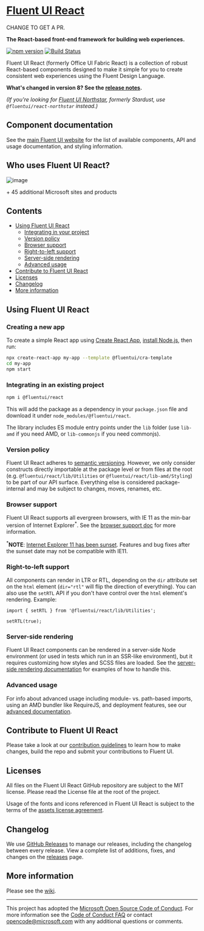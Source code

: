 # [Fluent UI React](https://developer.microsoft.com/en-us/fluentui)

CHANGE TO GET A PR.

**The React-based front-end framework for building web experiences.**

[![npm version](https://badge.fury.io/js/%40fluentui%2Freact.svg)](https://badge.fury.io/js/%40fluentui%2Freact) [![Build Status](https://img.shields.io/azure-devops/build/uifabric/fabricpublic/164/master?style=flat-square)](https://dev.azure.com/uifabric/fabricpublic/_build?definitionId=164)

Fluent UI React (formerly Office UI Fabric React) is a collection of robust React-based components designed to make it simple for you to create consistent web experiences using the Fluent Design Language.

**What's changed in version 8? See the [release notes](https://github.com/microsoft/fluentui/wiki/Version-8-release-notes).**

_(If you're looking for [Fluent UI Northstar](https://aka.ms/fluent-ui), formerly Stardust, use `@fluentui/react-northstar` instead.)_

## Component documentation

See the [main Fluent UI website](https://developer.microsoft.com/en-us/fluentui) for the list of available components, API and usage documentation, and styling information.

## Who uses Fluent UI React?

![image](https://user-images.githubusercontent.com/785361/50458071-45b58d00-0915-11e9-90c0-ad8789c99db5.png)

\+ 45 additional Microsoft sites and products

## Contents

- [Using Fluent UI React](#using-fluent-ui-react)
  - [Integrating in your project](#integrating-in-your-project)
  - [Version policy](#version-policy)
  - [Browser support](#browser-support)
  - [Right-to-left support](#right-to-left-support)
  - [Server-side rendering](#server-side-rendering)
  - [Advanced usage](#advanced-usage)
- [Contribute to Fluent UI React](#contribute-to-fluent-ui-react)
- [Licenses](#licenses)
- [Changelog](#changelog)
- [More information](#more-information)

## Using Fluent UI React

### Creating a new app

To create a simple React app using [Create React App](https://create-react-app.dev), [install Node.js](https://nodejs.org), then run:

```sh
npx create-react-app my-app --template @fluentui/cra-template
cd my-app
npm start
```

### Integrating in an existing project

```sh
npm i @fluentui/react
```

This will add the package as a dependency in your `package.json` file and download it under `node_modules/@fluentui/react`.

The library includes ES module entry points under the `lib` folder (use `lib-amd` if you need AMD, or `lib-commonjs` if you need commonjs).

### Version policy

Fluent UI React adheres to [semantic versioning](http://www.semver.org/). However, we only consider constructs directly importable at the package level or from files at the root (e.g. `@fluentui/react/lib/Utilities` or `@fluentui/react/lib-amd/Styling`) to be part of our API surface. Everything else is considered package-internal and may be subject to changes, moves, renames, etc.

### Browser support

Fluent UI React supports all evergreen browsers, with IE 11 as the min-bar version of Internet Explorer<sup>\*</sup>. See the [browser support doc](https://github.com/microsoft/fluentui/wiki/Browser-Support) for more information.

<sup>\*</sup>**NOTE**: [Internet Explorer 11 has been sunset](https://github.com/microsoft/fluentui/wiki/Internet-Explorer-11-Sunset). Features and bug fixes after the sunset date may not be compatible with IE11.

### Right-to-left support

All components can render in LTR or RTL, depending on the `dir` attribute set on the `html` element (`dir="rtl"` will flip the direction of everything). You can also use the `setRTL` API if you don't have control over the `html` element's rendering. Example:

```tsx
import { setRTL } from '@fluentui/react/lib/Utilities';

setRTL(true);
```

### Server-side rendering

Fluent UI React components can be rendered in a server-side Node environment (or used in tests which run in an SSR-like environment), but it requires customizing how styles and SCSS files are loaded. See the [server-side rendering documentation](https://github.com/microsoft/fluentui/wiki/Server-side-rendering-and-browserless-testing) for examples of how to handle this.

### Advanced usage

For info about advanced usage including module- vs. path-based imports, using an AMD bundler like RequireJS, and deployment features, see our [advanced documentation](https://github.com/microsoft/fluentui/wiki/Advanced-Usage).

## Contribute to Fluent UI React

Please take a look at our [contribution guidelines](https://github.com/microsoft/fluentui/wiki/Contributing) to learn how to make changes, build the repo and submit your contributions to Fluent UI.

## Licenses

All files on the Fluent UI React GitHub repository are subject to the MIT license. Please read the License file at the root of the project.

Usage of the fonts and icons referenced in Fluent UI React is subject to the terms of the [assets license agreement](https://aka.ms/fluentui-assets-license).

## Changelog

We use [GitHub Releases](https://github.com/blog/1547-release-your-software) to manage our releases, including the changelog between every release. View a complete list of additions, fixes, and changes on the [releases](https://github.com/microsoft/fluentui/releases) page.

## More information

Please see the [wiki](https://github.com/microsoft/fluentui/wiki).

---

This project has adopted the [Microsoft Open Source Code of Conduct](https://opensource.microsoft.com/codeofconduct/). For more information see the [Code of Conduct FAQ](https://opensource.microsoft.com/codeofconduct/faq/) or contact [opencode@microsoft.com](mailto:opencode@microsoft.com) with any additional questions or comments.
